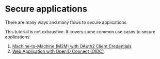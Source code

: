 # Secure applications

There are many ways and many flows to secure applications.

This tutorial is not exhaustive. It covers some common use cases to secure applications:

1. [Machine-to-Machine (M2M) with OAuth2 Client Credentials](./m2m.md)
2. [Web Application with OpenID Connect (OIDC)](./oidc.md)
